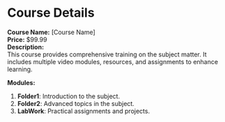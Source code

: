 # Course Details

**Course Name:** [Course Name]  
**Price:** $99.99  
**Description:**  
This course provides comprehensive training on the subject matter. It includes multiple video modules, resources, and assignments to enhance learning.

**Modules:**
1. **Folder1**: Introduction to the subject.
2. **Folder2**: Advanced topics in the subject.
3. **LabWork**: Practical assignments and projects.

